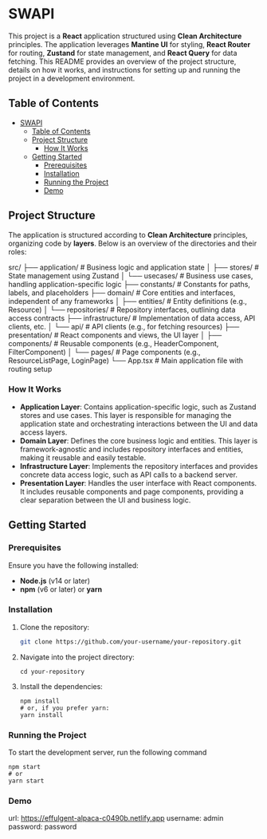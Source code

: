 # SWAPI

This project is a **React** application structured using **Clean Architecture** principles. The application leverages **Mantine UI** for styling, **React Router** for routing, **Zustand** for state management, and **React Query** for data fetching. This README provides an overview of the project structure, details on how it works, and instructions for setting up and running the project in a development environment.

## Table of Contents

-   [SWAPI](#swapi)
    -   [Table of Contents](#table-of-contents)
    -   [Project Structure](#project-structure)
        -   [How It Works](#how-it-works)
    -   [Getting Started](#getting-started)
        -   [Prerequisites](#prerequisites)
        -   [Installation](#installation)
        -   [Running the Project](#running-the-project)
        -   [Demo](#demo)

## Project Structure

The application is structured according to **Clean Architecture** principles, organizing code by **layers**. Below is an overview of the directories and their roles:

src/
├── application/ # Business logic and application state
│ ├── stores/ # State management using Zustand
│ └── usecases/ # Business use cases, handling application-specific logic
├── constants/ # Constants for paths, labels, and placeholders
├── domain/ # Core entities and interfaces, independent of any frameworks
│ ├── entities/ # Entity definitions (e.g., Resource)
│ └── repositories/ # Repository interfaces, outlining data access contracts
├── infrastructure/ # Implementation of data access, API clients, etc.
│ └── api/ # API clients (e.g., for fetching resources)
├── presentation/ # React components and views, the UI layer
│ ├── components/ # Reusable components (e.g., HeaderComponent, FilterComponent)
│ └── pages/ # Page components (e.g., ResourceListPage, LoginPage)
└── App.tsx # Main application file with routing setup

### How It Works

-   **Application Layer**: Contains application-specific logic, such as Zustand stores and use cases. This layer is responsible for managing the application state and orchestrating interactions between the UI and data access layers.
-   **Domain Layer**: Defines the core business logic and entities. This layer is framework-agnostic and includes repository interfaces and entities, making it reusable and easily testable.
-   **Infrastructure Layer**: Implements the repository interfaces and provides concrete data access logic, such as API calls to a backend server.
-   **Presentation Layer**: Handles the user interface with React components. It includes reusable components and page components, providing a clear separation between the UI and business logic.

## Getting Started

### Prerequisites

Ensure you have the following installed:

-   **Node.js** (v14 or later)
-   **npm** (v6 or later) or **yarn**

### Installation

1. Clone the repository:
    ```bash
    git clone https://github.com/your-username/your-repository.git
    ```
2. Navigate into the project directory:
    ```
    cd your-repository
    ```
3. Install the dependencies:
    ```
    npm install
    # or, if you prefer yarn:
    yarn install
    ```

### Running the Project

To start the development server, run the following command

```
npm start
# or
yarn start
```

### Demo

url: https://effulgent-alpaca-c0490b.netlify.app
username: admin
password: password
